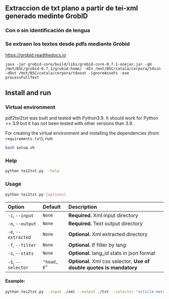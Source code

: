 ## Extraccion de txt plano a partir de tei-xml generado medinte GrobID
### Con o sin identificación de lengua

### Se extraen los textos desde pdfs mediante Grobid

https://grobid.readthedocs.io


```
java -jar grobid-core/build/libs/grobid-core-0.7.1-onejar.jar -gH /mnt/BSC/grobid-0.7.1/grobid-home/ -dIn /mnt/BSC/catala/corpora/tdxin -dOut /mnt/BSC/catala/corpora/tdxout -ignoreAssets -exe processFullText
```

## Install and run

### Virtual environment

pdf2tei2txt was built and tested with Python3.9. It should work for Python >= 3.9 but it has not been tested with other versions than 3.9.

For creating the virtual environment and installing the dependencies (from `requirements.txt`), run:

```sh
bash setup.sh
```

### Help
```bash
python tei2txt.py --help
```

### Usage

```bash
python tei2txt.py [options]
```

| Option              | Default   | Description                                                           |
|:--------------------|:----------|:----------------------------------------------------------------------|
| `-i`, `--input`     | `None`    | **Required.** Xml input directory                                     |
| `-o`, `--output`    | `None`    | **Required.** Text output directory                                   |
| `-e`, `--extracted` | `None`    | **Optional.** Xml extracted directory                                 |
| `-f`, `--filter`    | `None`    | **Optional.** If filter by lang                                       |
| `-s`, `--stats`     | `None`    | **Optional.** lang_id stats in json format                            |
| `-S`, `--selector`  | `"head, p"` | **Optional.** Xml css selector, **Use of double quotes is mandatory** |

#### Example:
```bash
python tei2txt.py --input ./xml --output ./txt --selector "article-meta article-title, abstract, body title, body p"

```


